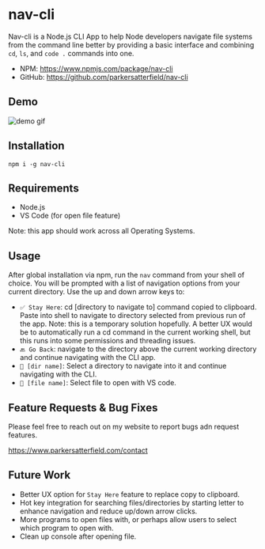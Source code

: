 # nav-cli
Nav-cli is a Node.js CLI App to help Node developers navigate file systems from the command line better by providing a basic interface and combining `cd`, `ls`, and `code .` commands into one. 

- NPM: https://www.npmjs.com/package/nav-cli
- GitHub: https://github.com/parkersatterfield/nav-cli 

## Demo
![demo gif](https://github.com/parkersatterfield/nav-cli/blob/main/public/demo.gif?raw=true)

## Installation
```
npm i -g nav-cli
```

## Requirements
- Node.js
- VS Code (for open file feature)

Note: this app should work across all Operating Systems. 

## Usage
After global installation via npm, run the `nav` command from your shell of choice. You will be prompted with a list of navigation options from your current directory. Use the up and down arrow keys to:
- `✅ Stay Here`: cd [directory to navigate to] command copied to clipboard. Paste into shell to navigate to directory selected from previous run of the app. Note: this is a temporary solution hopefully. A better UX would be to automatically run a cd command in the current working shell, but this runs into some permissions and threading issues. 
- `🔙 Go Back`: navigate to the directory above the current working directory and continue navigating with the CLI app. 
-  `📁 [dir name]`: Select a directory to navigate into it and continue navigating with the CLI. 
- `📄 [file name]`: Select file to open with VS code. 


## Feature Requests & Bug Fixes
Please feel free to reach out on my website to report bugs adn request features. 

https://www.parkersatterfield.com/contact

## Future Work
- Better UX option for `Stay Here` feature to replace copy to clipboard. 
- Hot key integration for searching files/directories by starting letter to enhance navigation and reduce up/down arrow clicks.
- More programs to open files with, or perhaps allow users to select which program to open with. 
- Clean up console after opening file.
